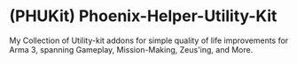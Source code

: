 # (PHUKit) Phoenix-Helper-Utility-Kit
My Collection of Utility-kit addons for simple quality of life improvements for Arma 3, spanning Gameplay, Mission-Making, Zeus'ing, and More.
